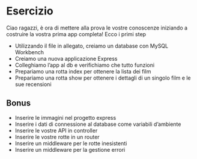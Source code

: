 # Esercizio
Ciao ragazzi, è ora di mettere alla prova le vostre conoscenze iniziando a costruire la vostra prima app completa! Ecco i primi step

- Utilizzando il file in allegato, creiamo un database con MySQL Workbench
- Creiamo una nuova applicazione Express
- Colleghiamo l’app al db e verifichiamo che tutto funzioni
- Prepariamo una rotta index per ottenere la lista dei film
- Prepariamo una rotta show per ottenere i dettagli di un singolo film e le sue recensioni

## Bonus
- Inserire le immagini nel progetto express
- Inserire i dati di connessione al database come variabili d’ambiente
- Inserire le vostre API in controller
- Inserire le vostre rotte in un router
- Inserire un middleware per le rotte inesistenti
- Inserire un middleware per la gestione errori